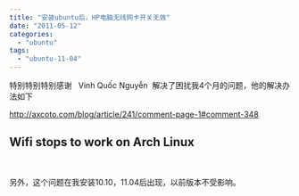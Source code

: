 ```yaml
---
title: "安装ubuntu后，HP电脑无线网卡开关无效"
date: "2011-05-12"
categories: 
  - "ubuntu"
tags: 
  - "ubuntu-11-04"
---
```


特别特别特别感谢   Vinh Quốc Nguyễn  解决了困扰我4个月的问题，他的解决办法如下

http://axcoto.com/blog/article/241/comment-page-1#comment-348

## Wifi stops to work on Arch Linux

 

另外，这个问题在我安装10.10，11.04后出现，以前版本不受影响。
